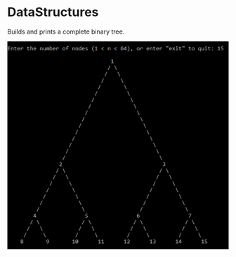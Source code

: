 # DataStructures

Builds and prints a complete binary tree.

![demo](/DataStructures.Test/DataStructures.Test.EndToEnd/demo.jpg?raw=true "Demo")